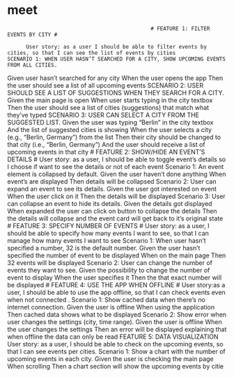 # meet

                                                  # FEATURE 1: FILTER EVENTS BY CITY # 
                                                  
          User story: as a user I should be able to filter events by cities, so that I can see the list of events by cities                                                         SCENARIO 1: WHEN USER HASN’T SEARCHED FOR A CITY, SHOW UPCOMING EVENTS FROM ALL CITIES.
Given user hasn’t searched for any city
When the user opens the app
Then the user should see a list of all upcoming events
    SCENARIO 2: USER SHOULD SEE A LIST OF SUGGESTIONS WHEN THEY
SEARCH FOR A CITY.
Given the main page is open
When user starts typing in the city textbox
Then the user should see a list of cities (suggestions) that match what they’ve typed
    SCENARIO 3: USER CAN SELECT A CITY FROM THE SUGGESTED LIST.
Given the user was typing “Berlin” in the city textbox
And the list of suggested cities is showing
When the user selects a city (e.g., “Berlin, Germany”) from the list
Then their city should be changed to that city (i.e., “Berlin, Germany”)
And the user should receive a list of upcoming events in that city
         # FEATURE 2: SHOW/HIDE AN EVENT’S DETAILS #
User story: as a user, I should be able to toggle event’s details so I choose if want to
see the details or not of each event
    Scenario 1: An event element is collapsed by default.
Given the user haven’t done anything
When event’s are displayed
Then details will be collapsed
    Scenario 2: User can expand an event to see its details.
Given the user got interested on event
When the user click on it
Then the details will be displayed
    Scenario 3: User can collapse an event to hide its details.
Given the details got displayed
When expanded the user can click on button to collapse the details
Then the details will collapse and the event card will get back to it’s original state
         # FEATURE 3: SPECIFY NUMBER OF EVENTS #
User story: as a user, I should be able to specify how many events I want to see, so
that I can manage how many events I want to see
    Scenario 1: When user hasn’t specified a number, 32 is the default number.
Given the user hasn’t specified the number of event to be displayed
When on the main page
Then 32 events will be displayed
    Scenario 2: User can change the number of events they want to see.
Given the possibility to change the number of event to display
When the user specifies it
Then the that exact number will be displayed
         # FEATURE 4: USE THE APP WHEN OFFLINE #
User story:as a user, I should be able to use the app offline, so that I can check
events even when not connected .
    Scenario 1: Show cached data when there’s no internet connection.
Given the user is offline
When using the application
Then cached data shows what to be displayed
    Scenario 2: Show error when user changes the settings (city, time range).
Given the user is offline
When the user changes the settings
Then an error will be displayed explaining that when offline the data can only be read
          FEATURE 5: DATA VISUALIZATION
User story: as a user, I should be able to check on the upcoming events, so that I can
see events per cities.
    Scenario 1: Show a chart with the number of upcoming events in each city.
Given the user is checking the main page
When scrolling
Then a chart section will show the upcoming events by citie
